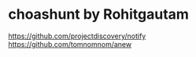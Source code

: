 # choashunt by Rohitgautam
https://github.com/projectdiscovery/notify
https://github.com/tomnomnom/anew
